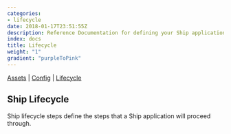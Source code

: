 ```yaml
---
categories:
- lifecycle
date: 2018-01-17T23:51:55Z
description: Reference Documentation for defining your Ship application lifecycle
index: docs
title: Lifecycle
weight: "1"
gradient: "purpleToPink"
---
```


[Assets](/api/ship-assets/assets) | [Config](/api/ship-config/config) | [Lifecycle](/api/ship-lifecycle/lifecycle)

## Ship Lifecycle

Ship lifecycle steps define the steps that a Ship application will proceed through.

